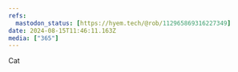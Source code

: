 ```yaml
---
refs:
  mastodon_status: [https://hyem.tech/@rob/112965869316227349]
date: 2024-08-15T11:46:11.163Z
media: ["365"]
---
```


Cat
